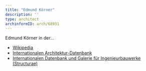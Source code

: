 ```yaml
---
title: "Edmund Körner"
description: ''
type: architect
archinformID: arch/68931
---
```


Edmund Körner in der...
* [Wikipedia](https://de.wikipedia.org/wiki/Edmund_K%C3%B6rner)
* [Internationalen Architektur-Datenbank](https://deu.archinform.net/arch/68931.htm)
* [Internationalen Datenbank und Galerie für Ingenieurbauwerke (Structurae)](https://structurae.net/de/personen/edmund-koerner)
